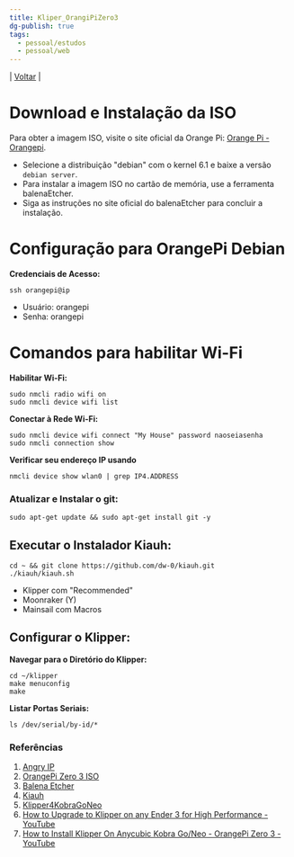 ```yaml
---
title: Kliper_OrangiPiZero3
dg-publish: true
tags:
  - pessoal/estudos
  - pessoal/web
---
```

| [Voltar](index) |
# Download e Instalação da ISO
Para obter a imagem ISO, visite o site oficial da Orange Pi: [Orange Pi - Orangepi](http://www.orangepi.org/html/hardWare/computerAndMicrocontrollers/service-and-support/Orange-Pi-Zero-3.html).
- Selecione a distribuição "debian" com o kernel 6.1 e baixe a versão `debian server`.
- Para instalar a imagem ISO no cartão de memória, use a ferramenta balenaEtcher. 
- Siga as instruções no site oficial do balenaEtcher para concluir a instalação.
# Configuração para OrangePi Debian
**Credenciais de Acesso:**
```
ssh orangepi@ip
```
- Usuário: orangepi
- Senha: orangepi
# Comandos para habilitar Wi-Fi
**Habilitar Wi-Fi:**
```
sudo nmcli radio wifi on
sudo nmcli device wifi list
```
**Conectar à Rede Wi-Fi:**
```
sudo nmcli device wifi connect "My House" password naoseiasenha
sudo nmcli connection show
```
**Verificar seu endereço IP usando**
```
nmcli device show wlan0 | grep IP4.ADDRESS
```
### Atualizar e Instalar o git:
```
sudo apt-get update && sudo apt-get install git -y
```
## Executar o Instalador Kiauh:
```
cd ~ && git clone https://github.com/dw-0/kiauh.git
./kiauh/kiauh.sh
```
* Klipper com "Recommended"
* Moonraker (Y)
* Mainsail com Macros
## **Configurar o Klipper:**
**Navegar para o Diretório do Klipper:**
```
cd ~/klipper
make menuconfig
make
```
**Listar Portas Seriais:**
```
ls /dev/serial/by-id/*
```


### Referências
1. [Angry IP](https://angryip.org/download/#windows) 
2. [OrangePi Zero 3 ISO](http://www.orangepi.org/html/hardWare/computerAndMicrocontrollers/service-and-support/Orange-Pi-Zero-3.html)
3. [Balena Etcher](https://etcher.balena.io/)
4. [Kiauh](https://github.com/dw-0/kiauh) 
5. [Klipper4KobraGoNeo](https://www.youtube.com/redirect?event=video_description&redir_token=QUFFLUhqbllKZmFYUmFUNFZKUDMzQk9GbURFWUc4eEd2QXxBQ3Jtc0tsbXU1UlgwNWt4Q3BGQ0h6WXV0ZmlRLWR4aFBvTnRTVDd0cUpfdm1XLWpWXzlyQTdTTVFNSXN4YjJhMmRrMVB5aG12blFiUlNsdnJiSU9pTXRFaGhGRm43XzE2NEpzWUNBN2Y2VWFjWU1oVEJTeWNzRQ&q=https%3A%2F%2Fgithub.com%2F1coderookie%2FKlipper4KobraGoNeo&v=A5WO4nwDzsU)
6. [How to Upgrade to Klipper on any Ender 3 for High Performance - YouTube](https://www.youtube.com/watch?v=N41JY1Gukuk&t=495s)
7. [How to Install Klipper On Anycubic Kobra Go/Neo - OrangePi Zero 3 - YouTube](https://www.youtube.com/watch?v=A5WO4nwDzsU&t=1136s)
  